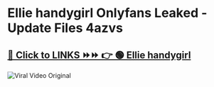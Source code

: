 
 # Ellie handygirl Onlyfans Leaked - Update Files 4azvs

## <h2><a href="https://clipsfans.com/Ellie_handygirl&ref=git">🔗 Click to LINKS ⏩⏩ 👉 🟢 Ellie handygirl </a></h2>

<a href="https://clipsfans.com/Ellie_handygirl&ref=git" rel="nofollow" data-target="animated-image.originalLink"><img src="https://i.ibb.co.com/xMMVF88/686577567.gif" alt="Viral Video Original" style="max-width: 100%; display: inline-block;" data-target="animated-image.originalImage"></a>

